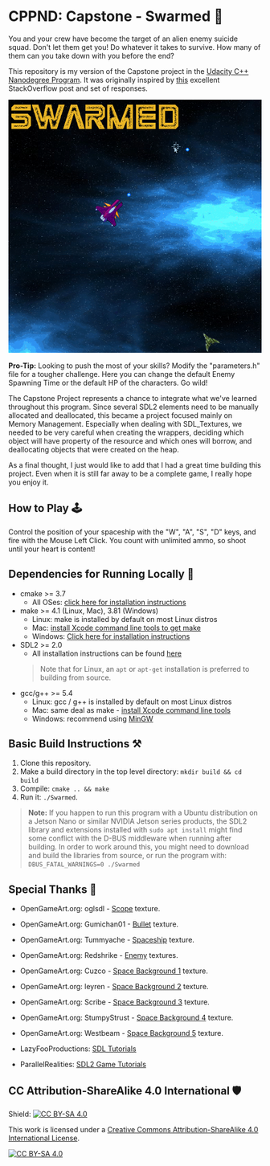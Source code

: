 # CPPND: Capstone - Swarmed 🚀️

You and your crew have become the target of an alien enemy suicide squad. Don't let them get you! Do whatever it takes to survive. How many of them can you take down with you before the end?

This repository is my version of the Capstone project in the [Udacity C++ Nanodegree Program](https://www.udacity.com/course/c-plus-plus-nanodegree--nd213). It was originally inspired by [this](https://codereview.stackexchange.com/questions/212296/snake-game-in-c-with-sdl) excellent StackOverflow post and set of responses.

<img src="swarmed-game.gif"/>

**Pro-Tip:** Looking to push the most of your skills? Modify the "parameters.h" file for a tougher challenge. Here you can change the default Enemy Spawning Time or the default HP of the characters. Go wild!

The Capstone Project represents a chance to integrate what we've learned throughout this program. Since several SDL2 elements need to be manually allocated and deallocated, this became a project focused mainly on Memory Management. Especially when dealing with SDL_Textures, we needed to be very careful when creating the wrappers, deciding which object will have property of the resource and which ones will borrow, and deallocating objects that were created on the heap. 

As a final thought, I just would like to add that I had a great time building this project. Even when it is still far away to be a complete game, I really hope you enjoy it. 

## How to Play 🕹️
Control the position of your spaceship with the "W", "A", "S", "D" keys, and fire with the Mouse Left Click. You count with unlimited ammo, so shoot until your heart is content!

## Dependencies for Running Locally 🧩️
* cmake >= 3.7
  * All OSes: [click here for installation instructions](https://cmake.org/install/)
* make >= 4.1 (Linux, Mac), 3.81 (Windows)
  * Linux: make is installed by default on most Linux distros
  * Mac: [install Xcode command line tools to get make](https://developer.apple.com/xcode/features/)
  * Windows: [Click here for installation instructions](http://gnuwin32.sourceforge.net/packages/make.htm)
* SDL2 >= 2.0
  * All installation instructions can be found [here](https://wiki.libsdl.org/Installation)
  >Note that for Linux, an `apt` or `apt-get` installation is preferred to building from source. 
* gcc/g++ >= 5.4
  * Linux: gcc / g++ is installed by default on most Linux distros
  * Mac: same deal as make - [install Xcode command line tools](https://developer.apple.com/xcode/features/)
  * Windows: recommend using [MinGW](http://www.mingw.org/)

## Basic Build Instructions ⚒️

1. Clone this repository.
2. Make a build directory in the top level directory: `mkdir build && cd build`
3. Compile: `cmake .. && make`
4. Run it: `./Swarmed`.
>**Note:** If you happen to run this program with a Ubuntu distribution on a Jetson Nano or similar NVIDIA Jetson series products, the SDL2 library and extensions installed with `sudo apt install` might find some conflict with the D-BUS middleware when running after building. In order to work around this, you might need to download and build the libraries from source, or run the program with: `DBUS_FATAL_WARNINGS=0 ./Swarmed`

## Special Thanks 🙇️
* OpenGameArt.org: oglsdl - [Scope](https://opengameart.org/content/aim) texture.
* OpenGameArt.org: Gumichan01 - [Bullet](https://opengameart.org/content/tx-bullet-0) texture.
* OpenGameArt.org: Tummyache - [Spaceship](https://opengameart.org/content/purple-space-ship) texture.
* OpenGameArt.org: Redshrike - [Enemy](https://opengameart.org/content/space-ship-building-bits-volume-1) textures.
* OpenGameArt.org: Cuzco - [Space Background 1](https://opengameart.org/content/space-background) texture.
* OpenGameArt.org: leyren - [Space Background 2](https://opengameart.org/content/starsspace-background) texture.
* OpenGameArt.org: Scribe - [Space Background 3](https://opengameart.org/content/2d-space-background) texture.
* OpenGameArt.org: StumpyStrust - [Space Background 4](https://opengameart.org/content/space-background-2) texture.
* OpenGameArt.org: Westbeam - [Space Background 5](https://opengameart.org/content/space-background-1) texture.

* LazyFooProductions: [SDL Tutorials](https://lazyfoo.net/tutorials/SDL/index.php)
* ParallelRealities: [SDL2 Game Tutorials](https://www.parallelrealities.co.uk/tutorials/)

## CC Attribution-ShareAlike 4.0 International 🛡️

Shield: [![CC BY-SA 4.0][cc-by-sa-shield]][cc-by-sa]

This work is licensed under a
[Creative Commons Attribution-ShareAlike 4.0 International License][cc-by-sa].

[![CC BY-SA 4.0][cc-by-sa-image]][cc-by-sa]

[cc-by-sa]: http://creativecommons.org/licenses/by-sa/4.0/
[cc-by-sa-image]: https://licensebuttons.net/l/by-sa/4.0/88x31.png
[cc-by-sa-shield]: https://img.shields.io/badge/License-CC%20BY--SA%204.0-lightgrey.svg
